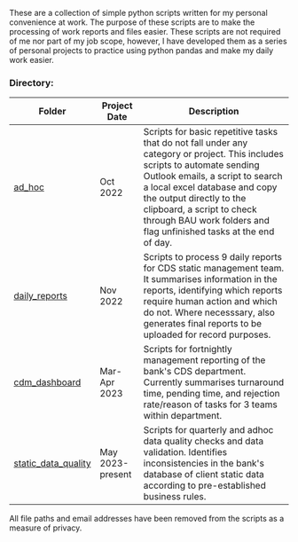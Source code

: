 These are a collection of simple python scripts written for my personal convenience at work. The purpose of these scripts are to make the processing of work reports and files easier. These scripts are not required of me nor part of my job scope, however, I have developed them as a series of personal projects to practice using python pandas and make my daily work easier.

### Directory:
|Folder|Project Date|Description|
|---|---|---|
|[ad_hoc](https://github.com/kuehbiko/bjb_work/tree/main/ad_hoc)|Oct 2022|Scripts for basic repetitive tasks that do not fall under any category or project. This includes scripts to automate sending Outlook emails, a script to search a local excel database and copy the output directly to the clipboard, a script to check through BAU work folders and flag unfinished tasks at the end of day.|
|[daily_reports](https://github.com/kuehbiko/bjb_work/tree/main/daily_reports)|Nov 2022|Scripts to process 9 daily reports for CDS static management team. It summarises information in the reports, identifying which reports require human action and which do not. Where necesssary, also generates final reports to be uploaded for record purposes.|
|[cdm_dashboard](https://github.com/kuehbiko/bjb_work/tree/main/cdm-dashboard)|Mar-Apr 2023|Scripts for fortnightly management reporting of the bank's CDS department. Currently summarises turnaround time, pending time, and rejection rate/reason of tasks for 3 teams within department.|
|[static_data_quality](https://github.com/kuehbiko/bjb_work/tree/main/static_data_quality)|May 2023-present|Scripts for quarterly and adhoc data quality checks and data validation. Identifies inconsistencies in the bank's database of client static data according to pre-established business rules.|

All file paths and email addresses have been removed from the scripts as a measure of privacy.
